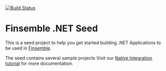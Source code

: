 [![Build Status](https://dev.azure.com/chartiq/Finsemble-dotnet-seed/_apis/build/status/ChartIQ.finsemble-dotnet-seed?branchName=master)](https://dev.azure.com/chartiq/Finsemble-dotnet-seed/_build/latest?definitionId=4&branchName=master)

# Finsemble .NET Seed

This is a seed project to help you get started building .NET Applications to be used in [Finsemble](https://www.chartiq.com/finsemble/).

The seed contains several sample projects
Visit our [Native Integration tutorial](https://documentation.chartiq.com/finsemble/tutorial-integratingNativeApplications.html) for more documentation.
